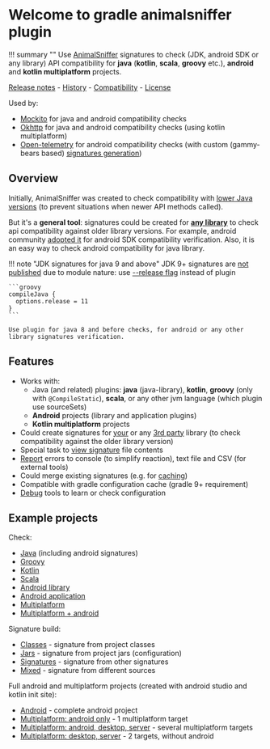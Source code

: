 # Welcome to gradle animalsniffer plugin

!!! summary ""
    Use [AnimalSniffer](http://www.mojohaus.org/animal-sniffer/) signatures to check (JDK, android SDK or any library) API compatibility 
    for **java** (**kotlin**, **scala**, **groovy** etc.), **android** and **kotlin multiplatform** projects.

[Release notes](about/release-notes.md) - [History](about/history.md) - [Compatibility](about/compatibility.md) - [License](about/license.md)

Used by:

* [Mockito](https://github.com/mockito/mockito/blob/main/buildSrc/src/main/kotlin/mockito.java-backward-compatibility-checks-conventions.gradle.kts#L27) for java and android compatibility checks
* [Okhttp](https://github.com/square/okhttp/blob/master/okhttp/build.gradle.kts#L254) for java and android compatibility checks (using kotlin multiplatform)
* [Open-telemetry](https://github.com/open-telemetry/opentelemetry-java/blob/main/buildSrc/src/main/kotlin/otel.animalsniffer-conventions.gradle.kts#L10) 
for android compatibility checks (with custom (gammy-bears based) [signatures generation](https://github.com/open-telemetry/opentelemetry-java/blob/main/animal-sniffer-signature/build.gradle.kts))

## Overview

Initially, AnimalSniffer was created to check compatibility with [lower Java versions](https://search.maven.org/search?q=g:org.codehaus.mojo.signature)
(to prevent situations when newer API methods called).

But it's a **general tool**: signatures could be created for [**any library**](guide/signature/library.md)
to check api compatibility against older library versions.
For example, android community [adopted it](https://github.com/open-toast/gummy-bears) for android SDK compatibility verification.
Also, it is an easy way to check android compatibility for java library.

!!! note "JDK signatures for java 9 and above"
    JDK 9+ signatures are [not published](https://github.com/mojohaus/animal-sniffer/issues/62) due to module nature: use [--release flag](https://docs.gradle.org/current/userguide/building_java_projects.html#sec:compiling_with_release) instead of plugin
    
    ```groovy
    compileJava {
      options.release = 11
    }
    ```

    Use plugin for java 8 and before checks, for android or any other library signatures verification.

## Features

* Works with:
    - Java (and related) plugins: **java** (java-library), **kotlin**, **groovy** (only with `@CompileStatic`), **scala**, 
      or any other jvm language (which plugin use sourceSets)
    - **Android** projects (library and application plugins)
    - **Kotlin multiplatform** projects
* Could create signatures for [your](guide/signature/build.md) or any [3rd party](guide/signature/library.md) 
  library (to check compatibility against the older library version)
* Special task to [view signature](guide/view.md) file contents
* [Report](guide/report.md) errors to console (to simplify reaction), text file and CSV (for external tools)
* Could merge existing signatures (e.g. for [caching](guide/performance.md))
* Compatible with gradle configuration cache (gradle 9+ requirement)
* [Debug](guide/debug/debug.md) tools to learn or check configuration

## Example projects

Check:

* [Java](https://github.com/xvik/gradle-animalsniffer-plugin/tree/master/examples/java) (including android signatures)
* [Groovy](https://github.com/xvik/gradle-animalsniffer-plugin/tree/master/examples/groovy)
* [Kotlin](https://github.com/xvik/gradle-animalsniffer-plugin/tree/master/examples/kotlin)
* [Scala](https://github.com/xvik/gradle-animalsniffer-plugin/tree/master/examples/scala)
* [Android library](https://github.com/xvik/gradle-animalsniffer-plugin/tree/master/examples/android-lib)
* [Android application](https://github.com/xvik/gradle-animalsniffer-plugin/tree/master/examples/android-app)
* [Multiplatform](https://github.com/xvik/gradle-animalsniffer-plugin/tree/master/examples/kotlin-multiplatform)
* [Multiplatform + android](https://github.com/xvik/gradle-animalsniffer-plugin/tree/master/examples/android-kotlin-multiplatform)

Signature build:

* [Classes](https://github.com/xvik/gradle-animalsniffer-plugin/tree/master/examples/buildSignatire/fromClasses) - signature from project classes
* [Jars](https://github.com/xvik/gradle-animalsniffer-plugin/tree/master/examples/buildSignatire/fromJars) - signature from project jars (configuration)
* [Signatures](https://github.com/xvik/gradle-animalsniffer-plugin/tree/master/examples/buildSignatire/fromSignatures) - signature from other signatures
* [Mixed](https://github.com/xvik/gradle-animalsniffer-plugin/tree/master/examples/buildSignatire/fromMix) - signature from different sources

Full android and multiplatform projects (created with android studio and kotlin init site):

* [Android](https://github.com/xvik/gradle-animalsniffer-plugin/tree/master/examples/standalone/android-simple) - complete android project
* [Multiplatform: android only](https://github.com/xvik/gradle-animalsniffer-plugin/tree/master/examples/standalone/kotlin-multi-android-only) - 1 multiplatform target
* [Multiplatform: android, desktop, server](https://github.com/xvik/gradle-animalsniffer-plugin/tree/master/examples/standalone/kotlin-multi-android-desktop-server) - several multiplatform targets
* [Multiplatform: desktop, server](https://github.com/xvik/gradle-animalsniffer-plugin/tree/master/examples/standalone/kotlin-multi-desktop-server) - 2 targets, without android